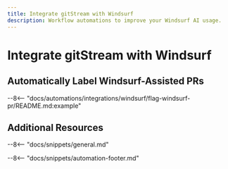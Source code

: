 ```yaml
---
title: Integrate gitStream with Windsurf
description: Workflow automations to improve your Windsurf AI usage.
---
```

# Integrate gitStream with Windsurf

## Automatically Label Windsurf-Assisted PRs

--8<-- "docs/automations/integrations/windsurf/flag-windsurf-pr/README.md:example"

## Additional Resources

--8<-- "docs/snippets/general.md"

--8<-- "docs/snippets/automation-footer.md"
